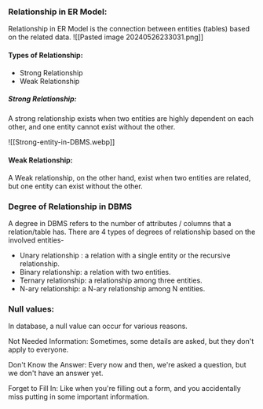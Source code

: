 ### Relationship in ER Model:
	
Relationship in ER Model is the connection between entities (tables) based on the related data.
		![[Pasted image 20240526233031.png]]

	
#### Types of Relationship:
- Strong Relationship
- Weak Relationship
##### Strong Relationship:
A strong relationship exists when two entities are highly dependent on each other, and one entity cannot exist without the other.

![[Strong-entity-in-DBMS.webp]]

#### Weak Relationship:
A Weak relationship, on the other hand, exist when two entities are related, but one entity can exist without the other.

### Degree of Relationship in DBMS  
A degree in DBMS refers to the number of attributes / columns that a relation/table has.
There are 4 types of degrees of relationship based on the involved entities-

- Unary relationship : a relation with a single entity or the recursive relationship.
- Binary relationship: a relation with two entities.
- Ternary relationship: a relationship among three entities.
- N-ary relationship: a N-ary relationship among N entities.

### Null values:
In database, a null value can occur for various reasons.

Not Needed Information: Sometimes, some details are asked, but they don't apply to everyone.

Don't Know the Answer: Every now and then, we're asked a question, but we don't have an answer yet.

Forget to Fill In: Like when you're filling out a form, and you accidentally miss putting in some important information.